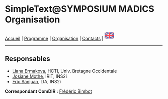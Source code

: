 

# SimpleText@SYMPOSIUM MADICS Organisation

[Accueil](./) | [Programme](./program) | [Organisation](./organisation) | [Contacts](./contacts.md) | [<img src="../EN.png" width="30">](../en/organisers)

---

## Responsables

* [Liana Ermakova](mailto:liana.ermakova@univ-brest.fr), HCTI, Univ. Bretagne Occidentale
* [Josiane Mothe](mailto:josiane.mothe@irit.fr), IRIT, INS2i
* [Eric Sanjuan](mailto:eric.sanjuan@univ-avignon.fr), LIA, INS2i  

**Correspondant ComDIR :** [Frédéric Bimbot](mailto:bimbot@irisa.fr)
